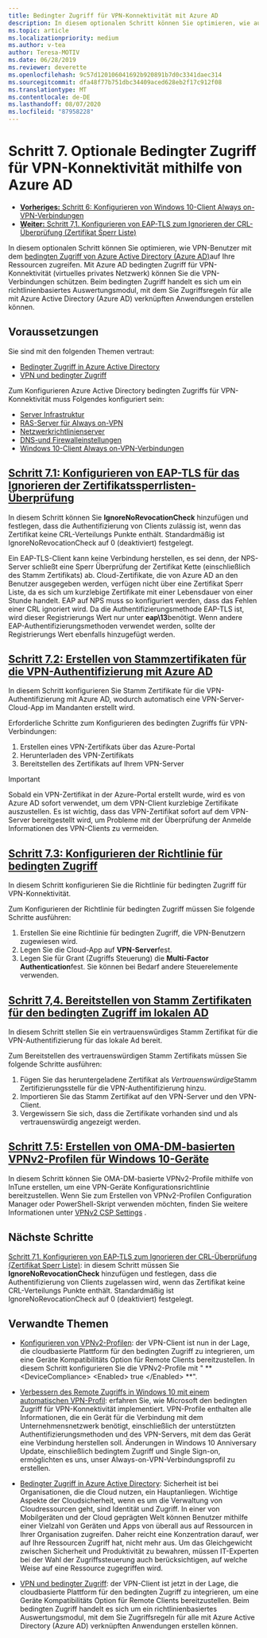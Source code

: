 ```yaml
---
title: Bedingter Zugriff für VPN-Konnektivität mit Azure AD
description: In diesem optionalen Schritt können Sie optimieren, wie autorisierte VPN-Benutzer mithilfe des bedingten Zugriffs von Azure Active Directory (Azure AD) auf Ihre Ressourcen zugreifen.
ms.topic: article
ms.localizationpriority: medium
ms.author: v-tea
author: Teresa-MOTIV
ms.date: 06/28/2019
ms.reviewer: deverette
ms.openlocfilehash: 9c57d120106041692b920891b7d0c3341daec314
ms.sourcegitcommit: dfa48f77b751dbc34409aced628eb2f17c912f08
ms.translationtype: MT
ms.contentlocale: de-DE
ms.lasthandoff: 08/07/2020
ms.locfileid: "87958228"
---
```

# <a name="step-7-optional-conditional-access-for-vpn-connectivity-using-azure-ad"></a>Schritt 7. Optionale Bedingter Zugriff für VPN-Konnektivität mithilfe von Azure AD

- [**Vorheriges:** Schritt 6: Konfigurieren von Windows 10-Client Always on-VPN-Verbindungen](always-on-vpn/deploy/vpn-deploy-client-vpn-connections.md)
- [**Weiter:** Schritt 7,1. Konfigurieren von EAP-TLS zum Ignorieren der CRL-Überprüfung (Zertifikat Sperr Liste)](vpn-config-eap-tls-to-ignore-crl-checking.md)

In diesem optionalen Schritt können Sie optimieren, wie VPN-Benutzer mit dem [bedingten Zugriff von Azure Active Directory (Azure AD)](/azure/active-directory/active-directory-conditional-access-azure-portal)auf Ihre Ressourcen zugreifen. Mit Azure AD bedingten Zugriff für VPN-Konnektivität (virtuelles privates Netzwerk) können Sie die VPN-Verbindungen schützen. Beim bedingten Zugriff handelt es sich um ein richtlinienbasiertes Auswertungsmodul, mit dem Sie Zugriffsregeln für alle mit Azure Active Directory (Azure AD) verknüpften Anwendungen erstellen können.

## <a name="prerequisites"></a>Voraussetzungen

Sie sind mit den folgenden Themen vertraut:

- [Bedingter Zugriff in Azure Active Directory](/azure/active-directory/active-directory-conditional-access-azure-portal)
- [VPN und bedingter Zugriff](/windows/access-protection/vpn/vpn-conditional-access)

Zum Konfigurieren Azure Active Directory bedingten Zugriffs für VPN-Konnektivität muss Folgendes konfiguriert sein:

- [Server Infrastruktur](always-on-vpn/deploy/vpn-deploy-server-infrastructure.md)
- [RAS-Server für Always on-VPN](always-on-vpn/deploy/vpn-deploy-ras.md)
- [Netzwerkrichtlinienserver](always-on-vpn/deploy/vpn-deploy-nps.md)
- [DNS-und Firewalleinstellungen](always-on-vpn/deploy/vpn-deploy-dns-firewall.md)
- [Windows 10-Client Always on-VPN-Verbindungen](always-on-vpn/deploy/vpn-deploy-client-vpn-connections.md)

## <a name="step-71-configure-eap-tls-to-ignore-certificate-revocation-list-crl-checking"></a>[Schritt 7.1: Konfigurieren von EAP-TLS für das Ignorieren der Zertifikatssperrlisten-Überprüfung](vpn-config-eap-tls-to-ignore-crl-checking.md)

In diesem Schritt können Sie **IgnoreNoRevocationCheck** hinzufügen und festlegen, dass die Authentifizierung von Clients zulässig ist, wenn das Zertifikat keine CRL-Verteilungs Punkte enthält. Standardmäßig ist IgnoreNoRevocationCheck auf 0 (deaktiviert) festgelegt.

Ein EAP-TLS-Client kann keine Verbindung herstellen, es sei denn, der NPS-Server schließt eine Sperr Überprüfung der Zertifikat Kette (einschließlich des Stamm Zertifikats) ab. Cloud-Zertifikate, die von Azure AD an den Benutzer ausgegeben werden, verfügen nicht über eine Zertifikat Sperr Liste, da es sich um kurzlebige Zertifikate mit einer Lebensdauer von einer Stunde handelt. EAP auf NPS muss so konfiguriert werden, dass das Fehlen einer CRL ignoriert wird. Da die Authentifizierungsmethode EAP-TLS ist, wird dieser Registrierungs Wert nur unter **eap\13**benötigt. Wenn andere EAP-Authentifizierungsmethoden verwendet werden, sollte der Registrierungs Wert ebenfalls hinzugefügt werden.

## <a name="step-72-create-root-certificates-for-vpn-authentication-with-azure-ad"></a>[Schritt 7.2: Erstellen von Stammzertifikaten für die VPN-Authentifizierung mit Azure AD](vpn-create-root-cert-for-vpn-auth-azure-ad.md)

In diesem Schritt konfigurieren Sie Stamm Zertifikate für die VPN-Authentifizierung mit Azure AD, wodurch automatisch eine VPN-Server-Cloud-App im Mandanten erstellt wird.

Erforderliche Schritte zum Konfigurieren des bedingten Zugriffs für VPN-Verbindungen:

1. Erstellen eines VPN-Zertifikats über das Azure-Portal
2. Herunterladen des VPN-Zertifikats
3. Bereitstellen des Zertifikats auf Ihrem VPN-Server

> [!IMPORTANT]
> Sobald ein VPN-Zertifikat in der Azure-Portal erstellt wurde, wird es von Azure AD sofort verwendet, um dem VPN-Client kurzlebige Zertifikate auszustellen. Es ist wichtig, dass das VPN-Zertifikat sofort auf dem VPN-Server bereitgestellt wird, um Probleme mit der Überprüfung der Anmelde Informationen des VPN-Clients zu vermeiden.

## <a name="step-73-configure-the-conditional-access-policy"></a>[Schritt 7.3: Konfigurieren der Richtlinie für bedingten Zugriff](vpn-config-conditional-access-policy.md)

In diesem Schritt konfigurieren Sie die Richtlinie für bedingten Zugriff für VPN-Konnektivität.

Zum Konfigurieren der Richtlinie für bedingten Zugriff müssen Sie folgende Schritte ausführen:

1. Erstellen Sie eine Richtlinie für bedingten Zugriff, die VPN-Benutzern zugewiesen wird.
2. Legen Sie die Cloud-App auf **VPN-Server**fest.
3. Legen Sie für Grant (Zugriffs Steuerung) die **Multi-Factor Authentication**fest.  Sie können bei Bedarf andere Steuerelemente verwenden.

## <a name="step-74-deploy-conditional-access-root-certificates-to-on-premises-ad"></a>[Schritt 7,4. Bereitstellen von Stamm Zertifikaten für den bedingten Zugriff im lokalen AD](vpn-deploy-cond-access-root-cert-to-on-premise-ad.md)

In diesem Schritt stellen Sie ein vertrauenswürdiges Stamm Zertifikat für die VPN-Authentifizierung für das lokale Ad bereit.

Zum Bereitstellen des vertrauenswürdigen Stamm Zertifikats müssen Sie folgende Schritte ausführen:

1. Fügen Sie das heruntergeladene Zertifikat als *Vertrauenswürdige*Stamm Zertifizierungsstelle für die VPN-Authentifizierung hinzu.
2. Importieren Sie das Stamm Zertifikat auf den VPN-Server und den VPN-Client.
3. Vergewissern Sie sich, dass die Zertifikate vorhanden sind und als vertrauenswürdig angezeigt werden.

## <a name="step-75-create-oma-dm-based-vpnv2-profiles-to-windows-10-devices"></a>[Schritt 7.5: Erstellen von OMA-DM-basierten VPNv2-Profilen für Windows 10-Geräte](vpn-create-oma-dm-based-vpnv2-profiles.md)

In diesem Schritt können Sie OMA-DM-basierte VPNv2-Profile mithilfe von InTune erstellen, um eine VPN-Geräte Konfigurationsrichtlinie bereitzustellen. Wenn Sie zum Erstellen von VPNv2-Profilen Configuration Manager oder PowerShell-Skript verwenden möchten, finden Sie weitere Informationen unter [VPNv2 CSP Settings](/windows/client-management/mdm/vpnv2-csp) .

## <a name="next-steps"></a>Nächste Schritte

[Schritt 7,1. Konfigurieren von EAP-TLS zum Ignorieren der CRL-Überprüfung (Zertifikat Sperr Liste)](vpn-config-eap-tls-to-ignore-crl-checking.md): in diesem Schritt müssen Sie **IgnoreNoRevocationCheck** hinzufügen und festlegen, dass die Authentifizierung von Clients zugelassen wird, wenn das Zertifikat keine CRL-Verteilungs Punkte enthält. Standardmäßig ist IgnoreNoRevocationCheck auf 0 (deaktiviert) festgelegt.

## <a name="related-topics"></a>Verwandte Themen

- [Konfigurieren von VPNv2-Profilen](/windows/access-protection/vpn/vpn-conditional-access): der VPN-Client ist nun in der Lage, die cloudbasierte Plattform für den bedingten Zugriff zu integrieren, um eine Geräte Kompatibilitäts Option für Remote Clients bereitzustellen. In diesem Schritt konfigurieren Sie die VPNv2-Profile mit " ** \<DeviceCompliance> \<Enabled> true \</Enabled> **".

- [Verbessern des Remote Zugriffs in Windows 10 mit einem automatischen VPN-Profil](https://www.microsoft.com/itshowcase/Article/Content/894/Enhancing-remote-access-in-Windows-10-with-an-automatic-VPN-profile): erfahren Sie, wie Microsoft den bedingten Zugriff für VPN-Konnektivität implementiert. VPN-Profile enthalten alle Informationen, die ein Gerät für die Verbindung mit dem Unternehmensnetzwerk benötigt, einschließlich der unterstützten Authentifizierungsmethoden und des VPN-Servers, mit dem das Gerät eine Verbindung herstellen soll. Änderungen in Windows 10 Anniversary Update, einschließlich bedingtem Zugriff und Single Sign-on, ermöglichten es uns, unser Always-on-VPN-Verbindungsprofil zu erstellen.

- [Bedingter Zugriff in Azure Active Directory](/azure/active-directory/active-directory-conditional-access-azure-portal): Sicherheit ist bei Organisationen, die die Cloud nutzen, ein Hauptanliegen. Wichtige Aspekte der Cloudsicherheit, wenn es um die Verwaltung von Cloudressourcen geht, sind Identität und Zugriff. In einer von Mobilgeräten und der Cloud geprägten Welt können Benutzer mithilfe einer Vielzahl von Geräten und Apps von überall aus auf Ressourcen in Ihrer Organisation zugreifen. Daher reicht eine Konzentration darauf, wer auf Ihre Ressourcen Zugriff hat, nicht mehr aus. Um das Gleichgewicht zwischen Sicherheit und Produktivität zu bewahren, müssen IT-Experten bei der Wahl der Zugriffssteuerung auch berücksichtigen, auf welche Weise auf eine Ressource zugegriffen wird.

- [VPN und bedingter Zugriff](/windows/access-protection/vpn/vpn-conditional-access): der VPN-Client ist jetzt in der Lage, die cloudbasierte Plattform für den bedingten Zugriff zu integrieren, um eine Geräte Kompatibilitäts Option für Remote Clients bereitzustellen. Beim bedingten Zugriff handelt es sich um ein richtlinienbasiertes Auswertungsmodul, mit dem Sie Zugriffsregeln für alle mit Azure Active Directory (Azure AD) verknüpften Anwendungen erstellen können.
